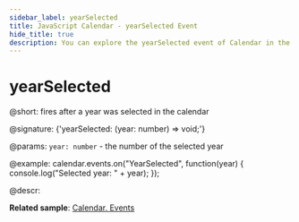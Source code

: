 ```yaml
---
sidebar_label: yearSelected
title: JavaScript Calendar - yearSelected Event 
hide_title: true
description: You can explore the yearSelected event of Calendar in the documentation of the DHTMLX JavaScript UI library. Browse developer guides and API reference, try out code examples and live demos, and download a free 30-day evaluation version of DHTMLX Suite 7.
---
```

 
# yearSelected

@short: fires after a year was selected in the calendar

@signature: {'yearSelected: (year: number) => void;'}

@params:
`year: number` - the number of the selected year

@example:
calendar.events.on("YearSelected", function(year) {
    console.log("Selected year: " + year);
});

@descr:

**Related sample**: [Calendar. Events](https://snippet.dhtmlx.com/7kj7fiek)
